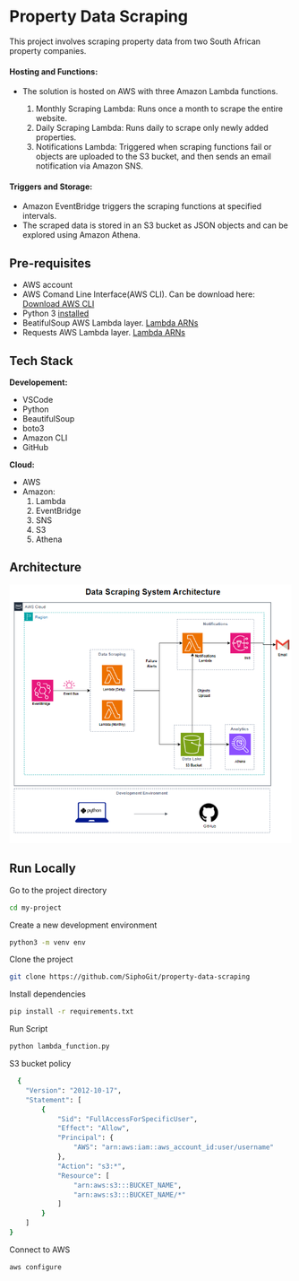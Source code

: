 
# Property Data Scraping

This project involves scraping property data from two South African property companies.

#### Hosting and Functions:

- The solution is hosted on AWS with three Amazon Lambda functions.

    1. Monthly Scraping Lambda: Runs once a month to scrape the entire website.
    2. Daily Scraping Lambda: Runs daily to scrape only newly added properties.
    3. Notifications Lambda: Triggered when scraping functions fail or objects are uploaded to the S3 bucket, and then sends an email notification via Amazon SNS.

#### Triggers and Storage:

- Amazon EventBridge triggers the scraping functions at specified intervals.
- The scraped data is stored in an S3 bucket as JSON objects and can be explored using Amazon Athena.

## Pre-requisites

- AWS account
- AWS Comand Line Interface(AWS CLI). Can be download here: [Download AWS CLI](https://docs.aws.amazon.com/cli/latest/userguide/getting-started-install.html)
- Python 3 [installed](https://www.python.org/downloads/)
- BeatifulSoup AWS Lambda layer. [Lambda ARNs](https://github.com/keithrozario/Klayers?tab=readme-ov-file#list-of-arns)
- Requests AWS Lambda layer. [Lambda ARNs](https://github.com/keithrozario/Klayers?tab=readme-ov-file#list-of-arns)
## Tech Stack

**Developement:** 
- VSCode
- Python
- BeautifulSoup
- boto3
- Amazon CLI
- GitHub

**Cloud:** 
- AWS
- Amazon:
    1. Lambda 
    2. EventBridge
    3. SNS
    4. S3 
    5. Athena

## Architecture

![System Architecture](images\architeture_diagram.png)

## Run Locally

Go to the project directory

```bash
cd my-project
```
Create a new development environment

```bash
python3 -m venv env
```

Clone the project

```bash
git clone https://github.com/SiphoGit/property-data-scraping
```

Install dependencies

```bash
pip install -r requirements.txt
```

Run Script

```bash
python lambda_function.py
```

S3 bucket policy

```bash
  {
    "Version": "2012-10-17",
    "Statement": [
        {
            "Sid": "FullAccessForSpecificUser",
            "Effect": "Allow",
            "Principal": {
                "AWS": "arn:aws:iam::aws_account_id:user/username"
            },
            "Action": "s3:*",
            "Resource": [
                "arn:aws:s3:::BUCKET_NAME",
                "arn:aws:s3:::BUCKET_NAME/*"
            ]
        }
    ]
}
```

Connect to AWS

```bash
aws configure
```